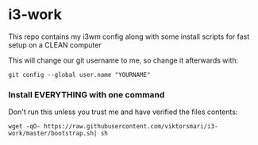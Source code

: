 i3-work
=======

This repo contains my i3wm config along with some install scripts for fast setup on a CLEAN computer

This will change our git username to me, so change it afterwards with:

`git config --global user.name "YOURNAME"`


### Install EVERYTHING with one command

Don't run this unless you trust me and have verified the files contents:

`wget -qO- https://raw.githubusercontent.com/viktorsmari/i3-work/master/bootstrap.sh| sh`
